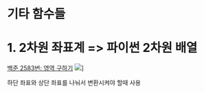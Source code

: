 # 기타 함수들 

# 1. 2차원 좌표계 => 파이썬 2차원 배열

[백준 2583번: 영역 구하기](https://velog.io/@legowww/%EB%B0%B1%EC%A4%80-2583%EB%B2%88-%EC%98%81%EC%97%AD-%EA%B5%AC%ED%95%98%EA%B8%B0)
![](https://velog.velcdn.com/images/legowww/post/42b3ada9-7f64-4d88-b924-d7e23f56fd5c/image.png)]

하단 좌표와 상단 좌표를 나눠서 변환시켜야 할때 사용
